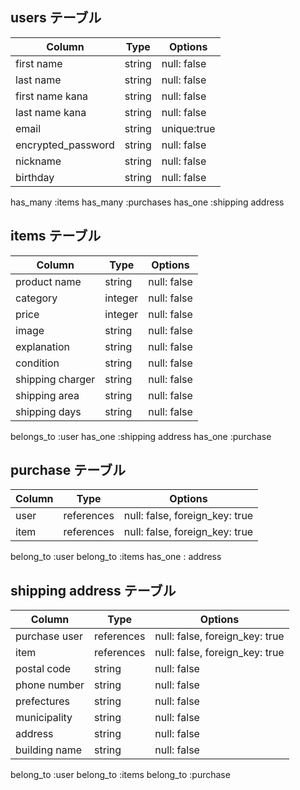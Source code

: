 
## users テーブル

| Column            | Type   | Options     |
| --------          | ------ | ----------- |
| first name        | string | null: false |
| last name         | string | null: false |
| first name kana   | string | null: false |
| last name kana    | string | null: false |
| email             | string | unique:true |
| encrypted_password| string | null: false |
| nickname          | string | null: false |
| birthday          | string | null: false |

has_many :items
has_many :purchases
has_one :shipping address

## items テーブル

| Column           | Type    | Options     |
| ------           | ------  | ----------- |
| product name     | string  | null: false |
| category         | integer | null: false |
| price            | integer | null: false |
| image            | string  | null: false |
| explanation      | string  | null: false |
| condition        | string  | null: false |
| shipping charger | string  | null: false |
| shipping area    | string  | null: false |
| shipping days    | string  | null: false |

belongs_to :user
has_one :shipping address
has_one :purchase

## purchase テーブル

| Column | Type       | Options                        |
| ------ | ---------- | ------------------------------ |
| user   | references | null: false, foreign_key: true |
| item   | references | null: false, foreign_key: true |

belong_to :user
belong_to :items
has_one : address

## shipping address テーブル

| Column        | Type       | Options                        |
| -------       | ---------- | ------------------------------ |
| purchase user | references | null: false, foreign_key: true |
| item          | references | null: false, foreign_key: true |
| postal code   | string     | null: false                    |
| phone number  | string     | null: false                    |
| prefectures   | string     | null: false                    |
| municipality  | string     | null: false                    |
| address       | string     | null: false                    |
| building name | string     | null: false                    |

belong_to :user
belong_to :items
belong_to :purchase